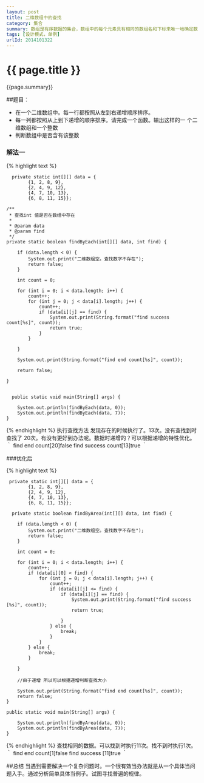 ```yaml
---
layout: post
title: 二维数组中的查找
category: 集合
summary: 数组是有序数据的集合，数组中的每个元素具有相同的数组名和下标来唯一地确定数组中的元素。数组是最简单的数据结构，它占据了一块连续的内存并按照顺序存储。创建数组时我们首先指定容量大小，然后根据大小分配内存。因此空间效率不好，经常有空闲区域没有得到充分利用。由于数据中的内存时连续的。于是可以根据下标读写任何元素。因此他的效率很高。
tags: [设计模式，单例]
urlId: 2014101322
---
```


{{ page.title }}
================

{{page.summary}}


##题目：
 * 在一个二维数组中。每一行都按照从左到右递增顺序排序。
 * 每一列都按照从上到下递增的顺序排序。请完成一个函数。输出这样的一 个二维数组和一个整数
 * 判断数组中是否含有该整数
  
### 解法一

  {% highlight text %}

      private static int[][] data = {
            {1, 2, 8, 9},
            {2, 4, 9, 12},
            {4, 7, 10, 13},
            {6, 8, 11, 15}};

    /**
     * 查找int 值是否在数组中存在
     *
     * @param data
     * @param find
     */
    private static boolean findByEach(int[][] data, int find) {

        if (data.length < 0) {
            System.out.print("二维数组空。查找数字不存在");
            return false;
        }

        int count = 0;

        for (int i = 0; i < data.length; i++) {
            count++;
            for (int j = 0; j < data[i].length; j++) {
                count++;
                if (data[i][j] == find) {
                    System.out.print(String.format("find success count[%s]", count));
                    return true;
                }
            }

        }

        System.out.print(String.format("find end count[%s]", count));

        return false;

    }


      public static void main(String[] args) {

        System.out.println(findByEach(data, 0));
        System.out.println(findByEach(data, 7));
    }

{% endhighlight %}
执行查找方法 发现存在的时候执行了。13次。没有查找到时查找了 20次。有没有更好到办法呢。数据时递增的？可以根据递增的特性优化。
｀ find end count[20]false
   find success count[13]true
｀
   

###优化后

{% highlight text %}

     private static int[][] data = {
            {1, 2, 8, 9},
            {2, 4, 9, 12},
            {4, 7, 10, 13},
            {6, 8, 11, 15}};

      private static boolean findByArea(int[][] data, int find) {

        if (data.length < 0) {
            System.out.print("二维数组空。查找数字不存在");
            return false;
        }

        int count = 0;

        for (int i = 0; i < data.length; i++) {
            count++;
            if (data[i][0] < find) {
                for (int j = 0; j < data[i].length; j++) {
                    count++;
                    if (data[i][j] <= find) {
                        if (data[i][j] == find) {
                            System.out.print(String.format("find success [%s]", count));
                            return true;

                        }
                    } else {
                        break;
                    }
                }
            } else {
                break;
            }

        }

        //由于递增 所以可以根据递增判断查找大小

        System.out.print(String.format("find end count[%s]", count));
        return false;
    }

    public static void main(String[] args) {

        System.out.println(findByArea(data, 0));
        System.out.println(findByArea(data, 7));
    }
    
{% endhighlight %}
查找相同的数据。可以找到时执行11次。找不到时执行1次。
 ｀
 find end count[1]false
 find success [11]true
｀
 

##总结
  当遇到需要解决一个复杂问题时。一个很有效当办法就是从一个具体当问题入手。通过分析简单具体当例子。试图寻找普遍的规律。


